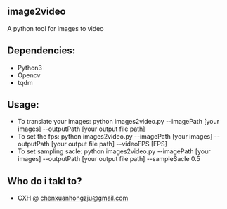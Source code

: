 ## image2video
A python tool for images to video 

## Dependencies:
- Python3
- Opencv
- tqdm

## Usage:
- To translate your images: python images2video.py --imagePath [your images] --outputPath [your output file path]
- To set the fps: python images2video.py --imagePath [your images] --outputPath [your output file path] --videoFPS [FPS]
- To set sampling sacle: python images2video.py --imagePath [your images] --outputPath [your output file path] --sampleSacle 0.5

## Who do i takl to?
- CXH @ chenxuanhongzju@gmail.com
